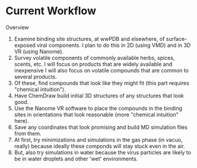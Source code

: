 # Current Workflow

Overview

1. Examine binding site structures, at wwPDB and elsewhere, of
   surface-exposed viral components.  I plan to do this in 2D
   (using VMD) and in 3D VR (using Nanome).
2. Survey volatile components of commonly available herbs,
   spices, scents, etc.  I will focus on products that are 
   widely available and inexpensive  I will also focus on 
   volatile compounds that are common to several products.  
3. Of these, find compounds that look like they might fit
   (this part requires "chemical intuition").
4. Have ChemDraw build initial 3D structures of any structures
   that look good.
5. Use the Nanome VR software to place the compounds in the
   binding sites in orientations that look reasonable (more
   "chemical intuition" here).  
6. Save any coordinates that look promising and build MD
   simulation files from them.
7. At first, try minimizations and simulations in the gas 
   phase (in vacuo, really) because ideally these componds 
   will stay stuck even in the air.
8. But, also try simulations in water because the virus 
   particles are likely to be in water droplets and other
   'wet' environments.


